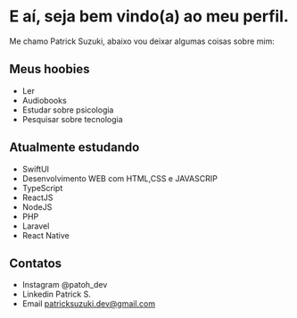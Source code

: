 # E aí, seja bem vindo(a) ao meu perfil.

Me chamo Patrick Suzuki, abaixo vou deixar algumas coisas sobre mim:

## Meus hoobies

- Ler 
- Audiobooks
- Estudar sobre psicologia
- Pesquisar sobre tecnologia

## Atualmente estudando

-  SwiftUI
-  Desenvolvimento WEB com HTML,CSS e JAVASCRIP
-  TypeScript
-  ReactJS
-  NodeJS
-  PHP
-  Laravel
-  React Native

## Contatos

- Instagram @patoh_dev
- Linkedin Patrick S.
- Email patricksuzuki.dev@gmail.com 
